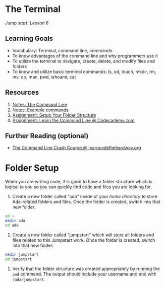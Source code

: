 # The Terminal
_Jump start: Lesson 6_

## Learning Goals
- Vocabulary: Terminal, command line, commands
- To know advantages of the command line and why programmers use it
- To utilize the terminal to navigate, create, delete, and modify files and folders
- To know and utilize basic terminal commands: ls, cd, touch, mkdir, rm, mv, cp, man, pwd, whoami, cat

## Resources
1. [Notes: The Command Line](notes/command-line-interface.md)
1. [Notes: Example commands](notes/example-commands.md)
1. [Assignment: Setup Your Folder Structure](assignments/folder-setup.md)
1. [Assignment: Learn the Command Line @ Codecademy.com](https://www.codecademy.com/en/courses/learn-the-command-line/)

## Further Reading (optional)
- [The Command Line Crash Course @ learncodethehardway.org](http://cli.learncodethehardway.org/book/)

# Folder Setup

When you are writing code, it is good to have a folder structure which is logical to you so you can quickly find code and files you are looking for.

1. Create a new folder called "ada" inside of your _home directory_ to store Ada-related folders and files. Once the folder is created, switch into that new folder:    
```bash
cd ~
mkdir ada
cd ada
```
1. Create a new folder called "jumpstart" which will store all folders and files related to this Jumpstart work. Once the folder is created, switch into that new folder:  
```bash
mkdir jumpstart
cd jumpstart
```
1. Verify that the folder structure was created appropriately by running the `pwd` command. The output should include your username and end with `/ada/jumpstart`.

